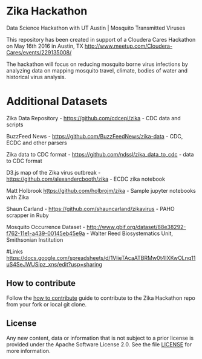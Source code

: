 # Zika Hackathon
Data Science Hackathon with UT Austin | Mosquito Transmitted Viruses

This repository has been created in support of a Cloudera Cares Hackathon on May 16th 2016 in Austin, TX
http://www.meetup.com/Cloudera-Cares/events/229135008/

The hackathon will focus on reducing mosquito borne virus infections by analyzing data on mapping mosquito travel, climate, bodies of water and historical virus analysis.

# Additional Datasets
Zika Data Repository - https://github.com/cdcepi/zika - CDC data and scripts

BuzzFeed News - https://github.com/BuzzFeedNews/zika-data - CDC, ECDC and other parsers

Zika data to CDC format - https://github.com/ndssl/zika_data_to_cdc - data to CDC format

D3.js map of the Zika virus outbreak - https://github.com/alexandercbooth/zika - ECDC zika notebook

Matt Holbrook https://github.com/holbrojm/zika - Sample jupyter notebooks with Zika

Shaun Carland - https://github.com/shauncarland/zikavirus - PAHO scrapper in Ruby

Mosquito Occurrence Dataset - http://www.gbif.org/dataset/88e38292-f762-11e1-a439-00145eb45e9a - Walter Reed Biosystematics Unit, Smithsonian Institution

#Links
https://docs.google.com/spreadsheets/d/1VlieTAcaATBRMw0t4IXKwOLnq11uS4SeJWUSipz_xns/edit?usp=sharing


## How to contribute
Follow the [how to contribute](CONTRIBUTE.md) guide to contribute to the Zika Hackathon repo from your fork or local git clone.

## License
Any new content, data or information that is not subject to a prior license is provided under the Apache Software License 2.0. See the file [LICENSE](LICENSE) for more information.
